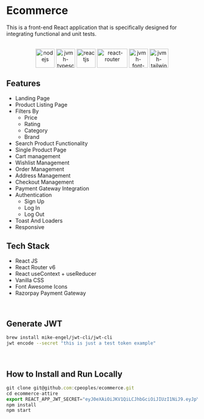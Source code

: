 # Ecommerce

This is a front-end React application that is specifically designed for integrating functional and unit tests.

<center><div style="display: inline_block"><br/>
<img align="center" alt="nodejs" height="50" width="50" src="https://cdn.jsdelivr.net/gh/devicons/devicon/icons/nodejs/nodejs-plain.svg" />
<img align="center" alt="jvmh-typescript" height="50" width="50" src="https://cdn.jsdelivr.net/gh/devicons/devicon/icons/typescript/typescript-original.svg" />
<img align="center" alt="reactjs" height="50" width="50" src="https://cdn.jsdelivr.net/gh/devicons/devicon/icons/react/react-original.svg" />
<img align="center" alt="react-router" height="50" width="80" src="https://reactrouter.com/_brand/react-router-stacked-color-inverted.svg" />
<img align="center" alt="jvmh-font-awesome" height="50" width="50" src="https://img.jsdelivr.com/github.com/FortAwesome.png" />
<img align="center" alt="jvmh-tailwindcss" height="50" width="50" src="https://www.svgrepo.com/show/349330/css3.svg" />
</center>

## Features

- Landing Page
- Product Listing Page
- Filters By
  - Price
  - Rating
  - Category
  - Brand
- Search Product Functionality
- Single Product Page
- Cart management
- Wishlist Management
- Order Management
- Address Management
- Checkout Management
- Payment Gateway Integration
- Authentication
  - Sign Up
  - Log In
  - Log Out
- Toast And Loaders
- Responsive

## Tech Stack

- React JS
- React Router v6
- React useContext + useReducer
- Vanilla CSS
- Font Awesome Icons
- Razorpay Payment Gateway

<br/>

## Generate JWT

```bash
brew install mike-engel/jwt-cli/jwt-cli
jwt encode --secret "this is just a test token example"
```

<br/>

## How to Install and Run Locally

```js
git clone git@github.com:cpeoples/ecommerce.git
cd ecommerce-attire
export REACT_APP_JWT_SECRET="eyJ0eXAiOiJKV1QiLCJhbGciOiJIUzI1NiJ9.eyJpYXQiOjE3MDcxNjcwNDd9.Ey7ekSna0a2Gc5AsnOizmxaM71ktgs3mUzzox3pixSk"
npm install
npm start
```
